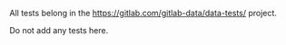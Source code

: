 All tests belong in the https://gitlab.com/gitlab-data/data-tests/ project.

Do not add any tests here.
